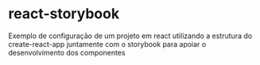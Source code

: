 # react-storybook
Exemplo de configuração de um projeto em react utilizando a estrutura do create-react-app juntamente com o storybook para apoiar o desenvolvimento dos componentes
